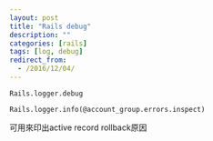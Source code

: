 ```yaml
---
layout: post
title: "Rails debug"
description: ""
categories: [rails]
tags: [log, debug]
redirect_from:
  - /2016/12/04/
---
```


~~~
Rails.logger.debug
~~~

~~~
Rails.logger.info(@account_group.errors.inspect)
~~~
可用來印出active record rollback原因
